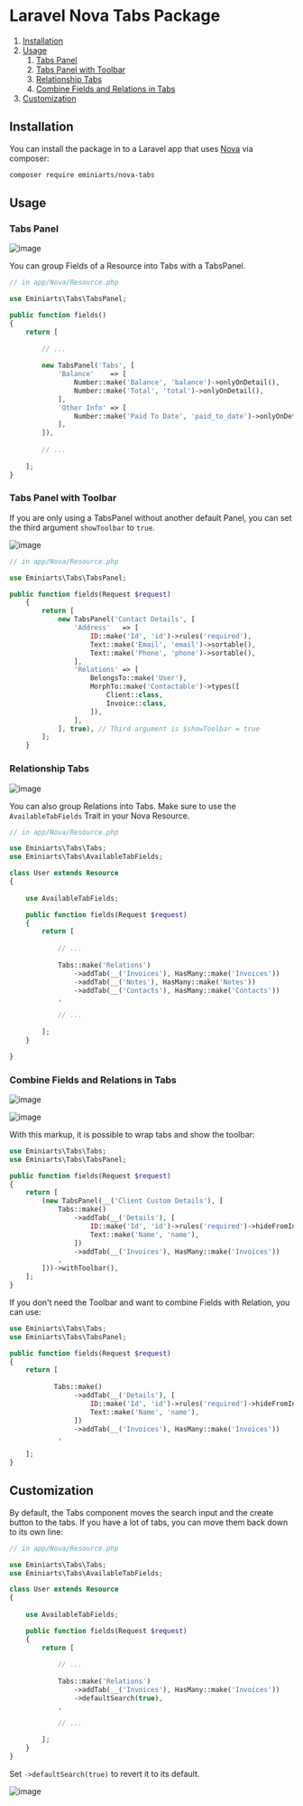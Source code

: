 # Laravel Nova Tabs Package

1. [Installation](#Installation)
2. [Usage](#Usage)
    1. [Tabs Panel](#tabs-panel)
    2. [Tabs Panel with Toolbar](#tabs-panel-with-toolbar)
    3. [Relationship Tabs](#relationship-tabs)
    4. [Combine Fields and Relations in Tabs](#combine-fields-and-relations-in-tabs)
3. [Customization](#customization)

## Installation

You can install the package in to a Laravel app that uses [Nova](https://nova.laravel.com) via composer:

```bash
composer require eminiarts/nova-tabs
```

## Usage

### Tabs Panel

![image](https://user-images.githubusercontent.com/3426944/50060698-7835ec00-0197-11e9-8b9c-c7f1e67400db.png)

You can group Fields of a Resource into Tabs with a TabsPanel.

```php
// in app/Nova/Resource.php

use Eminiarts\Tabs\TabsPanel;

public function fields()
{
    return [
        
        // ...
        
        new TabsPanel('Tabs', [
            'Balance'    => [
                Number::make('Balance', 'balance')->onlyOnDetail(),
                Number::make('Total', 'total')->onlyOnDetail(),
            ],
            'Other Info' => [
                Number::make('Paid To Date', 'paid_to_date')->onlyOnDetail(),
            ],
        ]),
        
        // ...
        
    ];
}
```

### Tabs Panel with Toolbar

If you are only using a TabsPanel without another default Panel, you can set the third argument `showToolbar` to `true`.

![image](https://user-images.githubusercontent.com/3426944/50448780-608efe00-0923-11e9-9d55-3dc3d8d896e1.png)


```php
// in app/Nova/Resource.php

use Eminiarts\Tabs\TabsPanel;

public function fields(Request $request)
    {
        return [
            new TabsPanel('Contact Details', [
                'Address'   => [
                    ID::make('Id', 'id')->rules('required'),
                    Text::make('Email', 'email')->sortable(),
                    Text::make('Phone', 'phone')->sortable(),
                ],
                'Relations' => [
                    BelongsTo::make('User'),
                    MorphTo::make('Contactable')->types([
                        Client::class,
                        Invoice::class,
                    ]),
                ],
            ], true), // Third argument is $showToolbar = true
        ];
    }
```

### Relationship Tabs

![image](https://user-images.githubusercontent.com/3426944/50060715-a3b8d680-0197-11e9-8f98-1cac8cf3fd83.png)

You can also group Relations into Tabs. Make sure to use the `AvailableTabFields` Trait in your Nova Resource.

```php
// in app/Nova/Resource.php

use Eminiarts\Tabs\Tabs;
use Eminiarts\Tabs\AvailableTabFields;

class User extends Resource
{
        
    use AvailableTabFields;

    public function fields(Request $request)
    {
        return [
            
            // ...
            
            Tabs::make('Relations')
                ->addTab(__('Invoices'), HasMany::make('Invoices'))
                ->addTab(__('Notes'), HasMany::make('Notes'))
                ->addTab(__('Contacts'), HasMany::make('Contacts'))
            ,

            // ...
            
        ];
    }

}
```

### Combine Fields and Relations in Tabs

![image](https://user-images.githubusercontent.com/3426944/51089909-b3b2de80-1774-11e9-9100-d323accda7db.png)

![image](https://user-images.githubusercontent.com/3426944/51089905-aa297680-1774-11e9-9611-4446ca13ab4a.png)

With this markup, it is possible to wrap tabs and show the toolbar:

```php
use Eminiarts\Tabs\Tabs;
use Eminiarts\Tabs\TabsPanel;

public function fields(Request $request)
{
    return [
        (new TabsPanel(__('Client Custom Details'), [
            Tabs::make()
                ->addTab(__('Details'), [
                    ID::make('Id', 'id')->rules('required')->hideFromIndex(),
                    Text::make('Name', 'name'),
                ])
                ->addTab(__('Invoices'), HasMany::make('Invoices'))
            ,
        ]))->withToolbar(),
    ];
}
```

If you don't need the Toolbar and want to combine Fields with Relation, you can use:

```php
use Eminiarts\Tabs\Tabs;
use Eminiarts\Tabs\TabsPanel;

public function fields(Request $request)
{
    return [
       
           Tabs::make()
                ->addTab(__('Details'), [
                    ID::make('Id', 'id')->rules('required')->hideFromIndex(),
                    Text::make('Name', 'name'),
                ])
                ->addTab(__('Invoices'), HasMany::make('Invoices'))
            ,
       
    ];
}
```

## Customization

By default, the Tabs component moves the search input and the create button to the tabs. If you have a lot of tabs, you can move them back down to its own line:

```php
// in app/Nova/Resource.php

use Eminiarts\Tabs\Tabs;
use Eminiarts\Tabs\AvailableTabFields;

class User extends Resource
{
        
    use AvailableTabFields;

    public function fields(Request $request)
    {
        return [
            
            // ...
            
            Tabs::make('Relations')
                ->addTab(__('Invoices'), HasMany::make('Invoices'))
                ->defaultSearch(true),
            ,

            // ...
            
        ];
    }
}
```

Set `->defaultSearch(true)` to revert it to its default.

![image](https://user-images.githubusercontent.com/3426944/50060732-dbc01980-0197-11e9-8f0c-6014132539a2.png)



